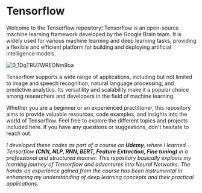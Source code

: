 <h1>Tensorflow</h1>

<p>Welcome to the Tensorflow repository! Tensorflow is an open-source machine learning framework developed by the Google Brain team. It is widely used for various machine learning and deep learning tasks, providing a flexible and efficient platform for building and deploying artificial intelligence models.</p>

![0_1DqTRU7WREONm9oa](https://github.com/MaithreyiA/Tensorflow/assets/145844778/72f303f2-3d5a-4a85-90ca-5fbef4af72fb)

<p>Tensorflow supports a wide range of applications, including but not limited to image and speech recognition, natural language processing, and predictive analytics. Its versatility and scalability make it a popular choice among researchers and developers in the field of machine learning.</p>

<p>Whether you are a beginner or an experienced practitioner, this repository aims to provide valuable resources, code examples, and insights into the world of Tensorflow. Feel free to explore the different topics and projects included here. If you have any questions or suggestions, don't hesitate to reach out.</p>

<p><em>I developed these codes as part of a course on <strong>Udemy</strong>, where I learned Tensorflow <strong>(CNN, NLP, RNN, BERT, Feature Extraction, Fine tuning)</strong> in a professional and structured manner. This repository basically explains my learning journey of Tensorflow and adventures into Neural Networks. The hands-on experience gained from the course has been instrumental in enhancing my understanding of deep learning concepts and their practical applications.</em></p>


